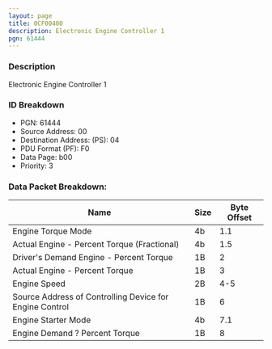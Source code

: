```yaml
---
layout: page
title: 0CF00400
description: Electronic Engine Controller 1
pgn: 61444
---
```


### Description

Electronic Engine Controller 1

### ID Breakdown
* PGN: 61444
* Source Address: 00
* Destination Address: (PS): 04
* PDU Format (PF): F0
* Data Page: b00
* Priority: 3
### Data Packet Breakdown:

| Name | Size | Byte Offset |
| ---- | ---- | ----------- |
| Engine Torque Mode | 4b | 1.1 |
| Actual Engine - Percent Torque (Fractional) | 4b | 1.5 |
| Driver's Demand Engine - Percent Torque | 1B | 2 |
| Actual Engine - Percent Torque | 1B | 3 |
| Engine Speed | 2B | 4-5 |
| Source Address of Controlling Device for Engine Control | 1B | 6 |
| Engine Starter Mode | 4b | 7.1 |
| Engine Demand ? Percent Torque | 1B | 8 |
